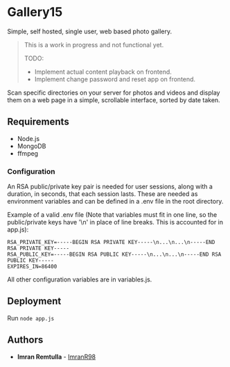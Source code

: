 # Gallery15
Simple, self hosted, single user, web based photo gallery.
> This is a work in progress and not functional yet.
> 
> TODO:
> - Implement actual content playback on frontend.
> - Implement change password and reset app on frontend.

Scan specific directories on your server for photos and videos and display them on a web page in a simple, scrollable interface, sorted by date taken. 

## Requirements
- Node.js
- MongoDB
- ffmpeg

### Configuration
An RSA public/private key pair is needed for user sessions, along with a duration, in seconds, that each session lasts. These are needed as environment variables and can be defined in a .env file in the root directory.

Example of a valid .env file (Note that variables must fit in one line, so the public/private keys have '\n' in place of line breaks. This is accounted for in app.js):
```
RSA_PRIVATE_KEY=-----BEGIN RSA PRIVATE KEY-----\n...\n...\n-----END RSA PRIVATE KEY-----
RSA_PUBLIC_KEY=-----BEGIN RSA PUBLIC KEY-----\n...\n...\n-----END RSA PUBLIC KEY-----
EXPIRES_IN=86400
```

All other configuration variables are in variables.js.

## Deployment
Run ```node app.js```

## Authors
* **Imran Remtulla** - [ImranR98](https://github.com/ImranR98)
